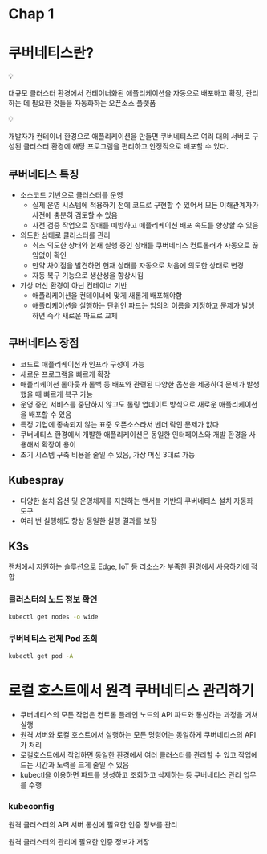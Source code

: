 # Chap 1

# 쿠버네티스란?

<aside>
💡

대규모 클러스터 환경에서 컨테이너화된 애플리케이션을 자동으로 배포하고 확장, 관리하는 데 필요한 것들을 자동화하는 오픈소스 플랫폼

</aside>

<aside>
💡

개발자가 컨테이너 환경으로 애플리케이션을 만들면 쿠버네티스로 여러 대의 서버로 구성된 클러스터 환경에 해당 프로그램을 편리하고 안정적으로 배포할 수 있다.

</aside>

## 쿠버네티스 특징

- 소스코드 기반으로 클러스터를 운영
    - 실제 운영 시스템에 적용하기 전에 코드로 구현할 수 있어서 모든 이해관계자가 사전에 충분히 검토할 수 있음
    - 사전 검증 작업으로 장애를 예방하고 애플리케이션 배포 속도를 향상할 수 있음
- 의도한 상태로 클러스터를 관리
    - 최초 의도한 상태와 현재 실행 중인 상태를 쿠버네티스 컨트롤러가 자동으로 끊임없이 확인
    - 만약 차이점을 발견하면 현재 상태를 자동으로 처음에 의도한 상태로 변경
    - 자동 복구 기능으로 생산성을 향상시킴
- 가상 머신 환경이 아닌 컨테이너 기반
    - 애플리케이션을 컨테이너에 맞게 새롭게 배포해야함
    - 애플리케이션을 실행하는 단위인 파드는 임의의 이름을 지정하고 문제가 발생하면 즉각 새로운 파드로 교체

## 쿠버네티스 장점

- 코드로 애플리케이션과 인프라 구성이 가능
- 새로운 프로그램을 빠르게 확장
- 애플리케이션 롤아웃과 롤백 등 배포와 관련된 다양한 옵션을 제공하여 문제가 발생했을 때 빠르게 복구 가능
- 운영 중인 서비스를 중단하지 않고도 롤링 업데이트 방식으로 새로운 애플리케이션을 배포할 수 있음
- 특정 기업에 종속되지 않는 표준 오픈소스라서 벤더 락인 문제가 없다
- 쿠버네티스 환경에서 개발한 애플리케이션은 동일한 인터페이스와 개발 환경을 사용해서 확장이 용이
- 초기 시스템 구축 비용을 줄일 수 있음, 가상 머신 3대로 가능

## Kubespray

- 다양한 설치 옵션 및 운영체제를 지원하는 앤서블 기반의 쿠버네티스 설치 자동화 도구
- 여러 번 실행해도 항상 동일한 실행 결과를 보장

## K3s

랜처에서 지원하는 솔루션으로  Edge, IoT 등 리소스가 부족한 환경에서 사용하기에 적합

### 클러스터의 노드 정보 확인

```bash
kubectl get nodes -o wide
```

### 쿠버네티스 전체 Pod 조회

```bash
kubectl get pod -A
```

# 로컬 호스트에서 원격 쿠버네티스 관리하기

- 쿠버네티스의 모든 작업은 컨트롤 플레인 노드의 API 파드와 통신하는 과정을 거쳐 실행
- 원격 서버와 로컬 호스트에서 실행하는 모든 명령어는 동일하게 쿠버네티스의 API가 처리
- 로컬호스트에서 작업하면 동일한 환경에서 여러 클러스터를 관리할 수 있고 작업에 드는 시간과 노력을 크게 줄일 수 있음
- kubectl을 이용하면 파드를 생성하고 조회하고 삭제하는 등 쿠버네티스 관리 업무를 수행

### kubeconfig

원격 클러스터의 API 서버 통신에 필요한 인증 정보를 관리

원격 클러스터의 관리에 필요한 인증 정보가 저장